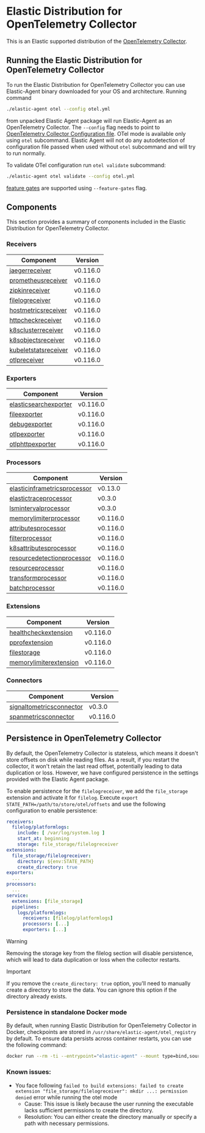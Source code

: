 # Elastic Distribution for OpenTelemetry Collector

This is an Elastic supported distribution of the [OpenTelemetry Collector](https://github.com/open-telemetry/opentelemetry-collector).

## Running the Elastic Distribution for OpenTelemetry Collector

To run the Elastic Distribution for OpenTelemetry Collector you can use Elastic-Agent binary downloaded for your OS and architecture.
Running command

```bash
./elastic-agent otel --config otel.yml
```

from unpacked Elastic Agent package will run Elastic-Agent as an OpenTelemetry Collector. The `--config` flag needs to point to [OpenTelemetry Collector Configuration file](https://opentelemetry.io/docs/collector/configuration/). OTel mode is available only using `otel` subcommand. Elastic Agent will not do any autodetection of configuration file passed when used without `otel` subcommand and will try to run normally.

To validate OTel configuration run `otel validate` subcommand:

```bash
./elastic-agent otel validate --config otel.yml
```

[feature gates](https://github.com/open-telemetry/opentelemetry-collector/blob/main/featuregate/README.md#controlling-gates) are supported using `--feature-gates` flag.

## Components

This section provides a summary of components included in the Elastic Distribution for OpenTelemetry Collector.

### Receivers

| Component | Version |
|---|---|
| [jaegerreceiver](https://github.com/open-telemetry/opentelemetry-collector-contrib/blob/receiver/jaegerreceiver/v0.116.0/receiver/jaegerreceiver/README.md) | v0.116.0 |
| [prometheusreceiver](https://github.com/open-telemetry/opentelemetry-collector-contrib/blob/receiver/prometheusreceiver/v0.116.0/receiver/prometheusreceiver/README.md) | v0.116.0 |
| [zipkinreceiver](https://github.com/open-telemetry/opentelemetry-collector-contrib/blob/receiver/zipkinreceiver/v0.116.0/receiver/zipkinreceiver/README.md) | v0.116.0 |
| [filelogreceiver](https://github.com/open-telemetry/opentelemetry-collector-contrib/blob/receiver/filelogreceiver/v0.116.0/receiver/filelogreceiver/README.md) | v0.116.0 |
| [hostmetricsreceiver](https://github.com/open-telemetry/opentelemetry-collector-contrib/blob/receiver/hostmetricsreceiver/v0.116.0/receiver/hostmetricsreceiver/README.md) | v0.116.0 |
| [httpcheckreceiver](https://github.com/open-telemetry/opentelemetry-collector-contrib/blob/receiver/httpcheckreceiver/v0.116.0/receiver/httpcheckreceiver/README.md) | v0.116.0 |
| [k8sclusterreceiver](https://github.com/open-telemetry/opentelemetry-collector-contrib/blob/receiver/k8sclusterreceiver/v0.116.0/receiver/k8sclusterreceiver/README.md) | v0.116.0 |
| [k8sobjectsreceiver](https://github.com/open-telemetry/opentelemetry-collector-contrib/blob/receiver/k8sobjectsreceiver/v0.116.0/receiver/k8sobjectsreceiver/README.md) | v0.116.0 |
| [kubeletstatsreceiver](https://github.com/open-telemetry/opentelemetry-collector-contrib/blob/receiver/kubeletstatsreceiver/v0.116.0/receiver/kubeletstatsreceiver/README.md) | v0.116.0 |
| [otlpreceiver](https://github.com/open-telemetry/opentelemetry-collector/blob/receiver/otlpreceiver/v0.116.0/receiver/otlpreceiver/README.md) | v0.116.0 |

### Exporters

| Component | Version |
|---|---|
| [elasticsearchexporter](https://github.com/open-telemetry/opentelemetry-collector-contrib/blob/exporter/elasticsearchexporter/v0.116.0/exporter/elasticsearchexporter/README.md) | v0.116.0 |
| [fileexporter](https://github.com/open-telemetry/opentelemetry-collector-contrib/blob/exporter/fileexporter/v0.116.0/exporter/fileexporter/README.md) | v0.116.0 |
| [debugexporter](https://github.com/open-telemetry/opentelemetry-collector/blob/exporter/debugexporter/v0.116.0/exporter/debugexporter/README.md) | v0.116.0 |
| [otlpexporter](https://github.com/open-telemetry/opentelemetry-collector/blob/exporter/otlpexporter/v0.116.0/exporter/otlpexporter/README.md) | v0.116.0 |
| [otlphttpexporter](https://github.com/open-telemetry/opentelemetry-collector/blob/exporter/otlphttpexporter/v0.116.0/exporter/otlphttpexporter/README.md) | v0.116.0 |

### Processors

| Component | Version |
|---|---|
| [elasticinframetricsprocessor](https://github.com/elastic/opentelemetry-collector-components/blob/processor/elasticinframetricsprocessor/v0.13.0/processor/elasticinframetricsprocessor/README.md) | v0.13.0 |
| [elastictraceprocessor](https://github.com/elastic/opentelemetry-collector-components/blob/processor/elastictraceprocessor/v0.3.0/processor/elastictraceprocessor/README.md) | v0.3.0 |
| [lsmintervalprocessor](https://github.com/elastic/opentelemetry-collector-components/blob/processor/lsmintervalprocessor/v0.3.0/processor/lsmintervalprocessor/README.md) | v0.3.0 |
| [memorylimiterprocessor](https://github.com/open-telemetry/opentelemetry-collector/blob/processor/memorylimiterprocessor/v0.116.0/processor/memorylimiterprocessor/README.md) | v0.116.0 |
| [attributesprocessor](https://github.com/open-telemetry/opentelemetry-collector-contrib/blob/processor/attributesprocessor/v0.116.0/processor/attributesprocessor/README.md) | v0.116.0 |
| [filterprocessor](https://github.com/open-telemetry/opentelemetry-collector-contrib/blob/processor/filterprocessor/v0.116.0/processor/filterprocessor/README.md) | v0.116.0 |
| [k8sattributesprocessor](https://github.com/open-telemetry/opentelemetry-collector-contrib/blob/processor/k8sattributesprocessor/v0.116.0/processor/k8sattributesprocessor/README.md) | v0.116.0 |
| [resourcedetectionprocessor](https://github.com/open-telemetry/opentelemetry-collector-contrib/blob/processor/resourcedetectionprocessor/v0.116.0/processor/resourcedetectionprocessor/README.md) | v0.116.0 |
| [resourceprocessor](https://github.com/open-telemetry/opentelemetry-collector-contrib/blob/processor/resourceprocessor/v0.116.0/processor/resourceprocessor/README.md) | v0.116.0 |
| [transformprocessor](https://github.com/open-telemetry/opentelemetry-collector-contrib/blob/processor/transformprocessor/v0.116.0/processor/transformprocessor/README.md) | v0.116.0 |
| [batchprocessor](https://github.com/open-telemetry/opentelemetry-collector/blob/processor/batchprocessor/v0.116.0/processor/batchprocessor/README.md) | v0.116.0 |

### Extensions

| Component | Version |
|---|---|
| [healthcheckextension](https://github.com/open-telemetry/opentelemetry-collector-contrib/blob/extension/healthcheckextension/v0.116.0/extension/healthcheckextension/README.md) | v0.116.0 |
| [pprofextension](https://github.com/open-telemetry/opentelemetry-collector-contrib/blob/extension/pprofextension/v0.116.0/extension/pprofextension/README.md) | v0.116.0 |
| [filestorage](https://github.com/open-telemetry/opentelemetry-collector-contrib/blob/extension/storage/filestorage/v0.116.0/extension/storage/filestorage/README.md) | v0.116.0 |
| [memorylimiterextension](https://github.com/open-telemetry/opentelemetry-collector/blob/extension/memorylimiterextension/v0.116.0/extension/memorylimiterextension/README.md) | v0.116.0 |

### Connectors

| Component | Version |
|---|---|
| [signaltometricsconnector](https://github.com/elastic/opentelemetry-collector-components/blob/connector/signaltometricsconnector/v0.3.0/connector/signaltometricsconnector/README.md) | v0.3.0 |
| [spanmetricsconnector](https://github.com/open-telemetry/opentelemetry-collector-contrib/blob/connector/spanmetricsconnector/v0.116.0/connector/spanmetricsconnector/README.md) | v0.116.0 |
## Persistence in OpenTelemetry Collector

By default, the OpenTelemetry Collector is stateless, which means it doesn't store offsets on disk while reading files. As a result, if you restart the collector, it won't retain the last read offset, potentially leading to data duplication or loss. However, we have configured persistence in the settings provided with the Elastic Agent package. 

To enable persistence for the `filelogreceiver`, we add the `file_storage` extension and activate it for `filelog`. 
Execute `export STATE_PATH=/path/to/store/otel/offsets` and use the following configuration to enable persistence:

```yaml
receivers:
  filelog/platformlogs:
    include: [ /var/log/system.log ]
    start_at: beginning
    storage: file_storage/filelogreceiver
extensions:
  file_storage/filelogreceiver:
    directory: ${env:STATE_PATH}
    create_directory: true
exporters:
  ...
processors:
  ...
service:
  extensions: [file_storage]
  pipelines:
    logs/platformlogs:
      receivers: [filelog/platformlogs]
      processors: [...]
      exporters: [...]
```

> [!WARNING]  
Removing the storage key from the filelog section will disable persistence, which will lead to data duplication or loss when the collector restarts.

> [!IMPORTANT]  
If you remove the `create_directory: true` option, you'll need to manually create a directory to store the data. You can ignore this option if the directory already exists.

### Persistence in standalone Docker mode

By default, when running Elastic Distribution for OpenTelemetry Collector in Docker, checkpoints are stored in `/usr/share/elastic-agent/otel_registry` by default. To ensure data persists across container restarts, you can use the following command:

```bash
docker run --rm -ti --entrypoint="elastic-agent" --mount type=bind,source=/path/on/host,target=/usr/share/elastic-agent/otel_registry  docker.elastic.co/beats/elastic-agent:9.0.0-SNAPSHOT otel
```

### Known issues:
-  You face following `failed to build extensions: failed to create extension "file_storage/filelogreceiver": mkdir ...: permission denied` error while running the otel mode
	- Cause: This issue is likely because the user running the executable lacks sufficient permissions to create the directory.
	- Resolution: You can either create the directory manually or specify a path with necessary permissions.
